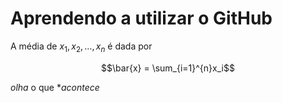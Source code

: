 # Aprendendo a utilizar o GitHub


A média de $x_1,x_2,\ldots,x_n$ é dada por

$$\bar{x} = \sum_{i=1}^{n}x_i$$

*olha* o que **acontece*
